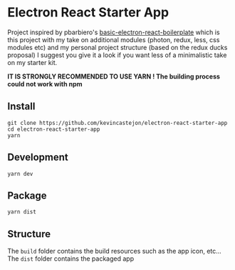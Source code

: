 # Electron React Starter App

Project inspired by pbarbiero's [basic-electron-react-boilerplate](https://github.com/pbarbiero/basic-electron-react-boilerplate) which is this project with my take on additional modules (photon, redux, less, css modules etc) and my personal project structure (based on the redux ducks proposal) I suggest you give it a look if you want less of a minimalistic take on my starter kit.

**IT IS STRONGLY RECOMMENDED TO USE YARN ! The building process could not work with npm**

## Install
```
git clone https://github.com/kevincastejon/electron-react-starter-app
cd electron-react-starter-app
yarn
```

## Development
```
yarn dev
```

## Package
```
yarn dist
```

## Structure

The `build` folder contains the build resources such as the app icon, etc...
The `dist` folder contains the packaged app

